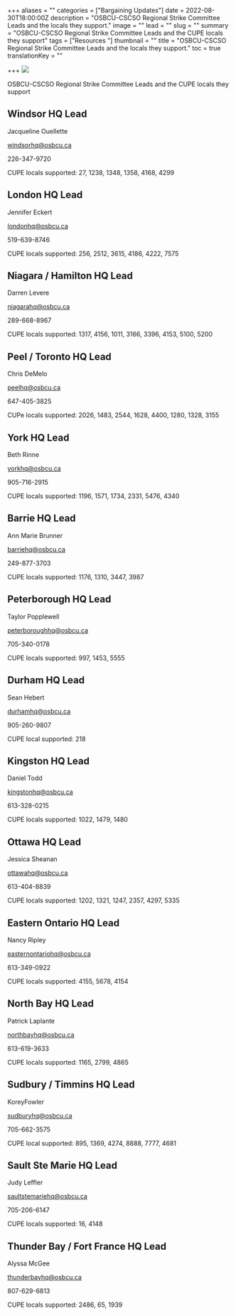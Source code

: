 +++
aliases = ""
categories = ["Bargaining Updates"]
date = 2022-08-30T18:00:00Z
description = "OSBCU-CSCSO Regional Strike Committee Leads and the locals they support."
image = ""
lead = ""
slug = ""
summary = "OSBCU-CSCSO Regional Strike Committee Leads and the CUPE locals they support"
tags = ["Resources "]
thumbnail = ""
title = "OSBCU-CSCSO Regional Strike Committee Leads and the locals they support."
toc = true
translationKey = ""

+++
![](/img/workers-together1.png)

OSBCU-CSCSO Regional Strike Committee Leads and the CUPE locals they support

## Windsor HQ Lead

Jacqueline Ouellette

windsorhq@osbcu.ca

226-347-9720

CUPE locals supported: 27, 1238, 1348, 1358, 4168, 4299

## London HQ Lead

Jennifer Eckert

londonhq@osbcu.ca

519-639-8746

CUPE locals supported: 256, 2512, 3615, 4186, 4222, 7575

## Niagara / Hamilton HQ Lead

Darren Levere

niagarahq@osbcu.ca

289-668-8967

CUPE locals supported: 1317, 4156, 1011, 3166, 3396, 4153, 5100, 5200

## Peel / Toronto HQ Lead

Chris DeMelo

peelhq@osbcu.ca

647-405-3825

CUPe locals supported: 2026, 1483, 2544, 1628, 4400, 1280, 1328, 3155

## York HQ Lead

Beth Rinne

yorkhq@osbcu.ca

905-716-2915

CUPE locals supported: 1196, 1571, 1734, 2331, 5476, 4340

## Barrie HQ Lead

Ann Marie Brunner

barriehq@osbcu.ca

249-877-3703

CUPE locals supported: 1176, 1310, 3447, 3987

## Peterborough HQ Lead

Taylor Popplewell

peterboroughhq@osbcu.ca

705-340-0178

CUPE locals supported: 997, 1453, 5555

## Durham HQ Lead

Sean Hebert

durhamhq@osbcu.ca

905-260-9807 

CUPE local supported: 218

## Kingston HQ Lead

Daniel Todd

kingstonhq@osbcu.ca

613-328-0215

CUPE locals supported: 1022, 1479, 1480

## Ottawa HQ Lead

Jessica Sheanan

ottawahq@osbcu.ca

613-404-8839

CUPE locals supported: 1202, 1321, 1247, 2357, 4297, 5335

## Eastern Ontario HQ Lead

Nancy Ripley 

easternontariohq@osbcu.ca

613-349-0922

CUPE locals supported: 4155, 5678, 4154

## North Bay HQ Lead

Patrick Laplante

northbayhq@osbcu.ca

613-619-3633

CUPE locals supported: 1165, 2799, 4865

## Sudbury / Timmins HQ Lead

KoreyFowler

sudburyhq@osbcu.ca

705-662-3575

CUPE local supported: 895, 1369, 4274, 8888, 7777, 4681

## Sault Ste Marie HQ Lead

Judy Leffler

saultstemariehq@osbcu.ca

705-206-6147

CUPE locals supported: 16, 4148

## Thunder Bay / Fort France HQ Lead

Alyssa McGee

thunderbayhq@osbcu.ca

807-629-6813

CUPE locals supported: 2486, 65, 1939
